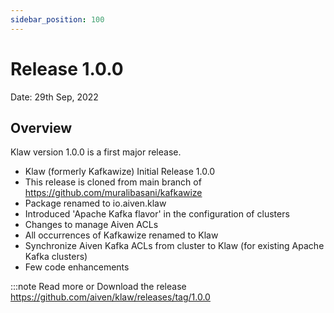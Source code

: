 ```yaml
---
sidebar_position: 100
---
```


# Release 1.0.0

Date: 29th Sep, 2022

## Overview

Klaw version 1.0.0 is a first major release.

- Klaw (formerly Kafkawize) Initial Release 1.0.0
- This release is cloned from main branch of
  <https://github.com/muralibasani/kafkawize>
- Package renamed to io.aiven.klaw
- Introduced 'Apache Kafka flavor' in the configuration of clusters
- Changes to manage Aiven ACLs
- All occurrences of Kafkawize renamed to Klaw
- Synchronize Aiven Kafka ACLs from cluster to Klaw (for existing
  Apache Kafka clusters)
- Few code enhancements

:::note
Read more or Download the release
<https://github.com/aiven/klaw/releases/tag/1.0.0>
